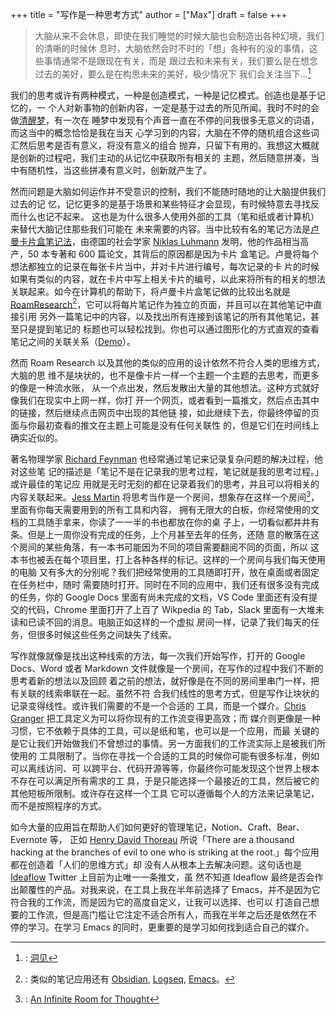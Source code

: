 +++
title = "写作是一种思考方式"
author = ["Max"]
draft = false
+++

> 大脑从来不会休息，即使在我们睡觉的时候大脑也会制造出各种幻境，我们的清晰的时候休
> 息时，大脑依然会时不时的「想」各种有的没的事情，这些事情通常不是跟现在有关，而是
> 跟过去和未来有关，我们要么是在想念过去的美好，要么是在构思未来的美好，极少情况下
> 我们会关注当下...[^fn:1]

我们的思考或许有两种模式，一种是创造模式，一种是记忆模式。创造也是基于记忆的，一
个人对新事物的创新内容，一定是基于过去的所见所闻。我时不时的会做[清醒梦](https://en.wikipedia.org/wiki/Lucid%5Fdream)，有一次在
睡梦中发现有个声音一直在不停的问我很多无意义的词语，而这当中的概念恰恰是我在当天
心学习到的内容，大脑在不停的随机组合这些词汇然后思考是否有意义，将没有意义的组合
抛弃，只留下有用的。我想这大概就是创新的过程吧，我们主动的从记忆中获取所有相关的
主题，然后随意拼凑，当中有随机性，当这些拼凑有意义时，创新就产生了。

然而问题是大脑如何运作并不受意识的控制，我们不能随时随地的让大脑提供我们过去的记
忆，记忆更多的是基于场景和某些特征才会显现，有时候特意去寻找反而什么也记不起来。
这也是为什么很多人使用外部的工具（笔和纸或者计算机）来替代大脑记住那些我们可能在
未来需要的内容。当中比较有名的笔记方法是[卢曼卡片盒笔记法](20210719214559-zettelkasten.md)，由德国的社会学家 [Niklas
Luhmann](20210725010756-niklas_luhmann.md) 发明，他的作品相当高产，50 本专著和 600 篇论文，其背后的原因都是因为卡片
盒笔记。卢曼将每个想法都独立的记录在每张卡片当中，并对卡片进行编号，每次记录的卡
片的时候如果有类似的内容，就在卡片中写上相关卡片的编号，以此来将所有的相关的想法
关联起来。如今在计算机的帮助下，将卢曼卡片盒笔记做的比较出名就是
[RoamResearch](20210725011333-roam_research.md)[^fn:2]，它可以将每片笔记作为独立的页面，并且可以在其他笔记中直接引用
另外一篇笔记中的内容，以及找出所有连接到该笔记的所有其他笔记，甚至只是提到笔记的
标题也可以轻松找到。你也可以通过图形化的方式直观的查看笔记之间的关联关系（[Demo](https://roamresearch.com/#/app/help/graph)）。

然而 Roam Research 以及其他的类似的应用的设计依然不符合人类的思维方式，大脑的思
维不是块状的，也不是像卡片一样一个主题一个主题的去思考，而更多的像是一种流水账，
从一个点出发，然后发散出大量的其他想法。这种方式就好像我们在现实中上网一样，你打
开一个网页，或者看到一篇推文，然后点击其中的链接，然后继续点击网页中出现的其他链
接，如此继续下去，你最终停留的页面与你最初查看的推文在主题上可能是没有任何关联性
的，但是它们在时间线上确实近似的。

著名物理学家 [Richard Feynman](20210713123255-richard_feynman.md) 也经常通过笔记来记录复杂问题的解决过程，他对这些笔
记的描述是「笔记不是在记录我的思考过程，笔记就是我的思考过程。」或许最佳的笔记应
用就是无时无刻的都在记录着我们的思考，并且可以将相关的内容关联起来。[Jess Martin](20210725132935-jess_martin.md)
将思考当作是一个房间，想象存在这样一个房间[^fn:3]，里面有你每天需要用到的所有工具和内容，
拥有无限大的白板，你经常使用的文档的工具随手拿来，你读了一一半的书也都放在你的桌
子上，一切看似都井井有条。但是上一周你没有完成的任务，上个月甚至去年的任务，还随
意的散落在这个房间的某些角落，有一本书可能因为不同的项目需要翻阅不同的页面，所以
这本书也被丢在每个项目里，打上各种各样的标记。这样的一个房间与我们每天使用的电脑
又有多大的分别呢？我们把经常使用的工具随即打开，放在桌面或者固定在任务栏中，随时
需要随时打开。同时在不同的应用中，我们还有很多没有完成的任务，你的 Google Docs
里面有尚未完成的文档，VS Code 里面还有没有提交的代码，Chrome 里面打开了上百了
Wikpedia 的 Tab，Slack 里面有一大堆未读和已读不回的消息。电脑正如这样的一个虚拟
房间一样，记录了我们每天的任务，但很多时候这些任务之间缺失了线索。

写作就像就像是找出这种线索的方法，每一次我们开始写作，打开的 Google Docs、Word
或者 Markdown 文件就像是一个房间，在写作的过程中我们不断的思考着新的想法以及回顾
着之前的想法，就好像是在不同的房间里串门一样，把有关联的线索串联在一起。虽然不符
合我们线性的思考方式，但是写作让块状的记录变得线性。或许我们需要的不是一个合适的
工具，而是一个媒介。[Chris Granger](https://www.chris-granger.com/) 把工具定义为可以将你现有的工作流变得更高效；而
媒介则更像是一种习惯，它不依赖于具体的工具，可以是纸和笔，也可以是一个应用，而最
关键的是它让我们开始做我们不曾想过的事情。另一方面我们的工作流实际上是被我们所使用的
工具限制了。当你在寻找一个合适的工具的时候你可能有很多标准，例如可以离线访问、可
以跨平台、代码开源等等，你最终你可能发现这个世界上根本不存在可以满足所有需求的工
具，于是只能选择一个最接近的工具，然后被它的其他短板所限制。或许存在这样一个工具
它可以遵循每个人的方法来记录笔记，而不是按照程序的方式。

如今大量的应用旨在帮助人们如何更好的管理笔记，Notion、Craft、Bear、Evernote 等，
正如 [Henry David Thoreau](20210725165823-henry_david_thoreau.md) 所说「There are a thousand hacking at the branches of
evil to one who is striking at the root.」每个应用都在创造着「人们的思维方式」却
没有人从根本上去解决问题。这句话也是 [Ideaflow](https://twitter.com/IdeaFlowGraphs/status/654365711653928960) Twitter 上目前为止唯一一条推文，虽
然不知道 Ideaflow 最终是否会作出颠覆性的产品。对我来说，在工具上我在半年前选择了
Emacs，并不是因为它符合我的工作流，而是因为它的高度自定义，让我可以选择、也可以
打造自己想要的工作流，但是高门槛让它注定不适合所有人，而我在半年之后还是依然在不
停的学习。在学习 Emacs 的同时，更重要的是学习如何找到适合自己的媒介。

[^fn:1]: : [洞见](https://maxoxo.me/why-buddhism-is-true/)
[^fn:2]: : 类似的笔记应用还有 [Obsidian](20210725011517-obsidian.md), [Logseq](20210725011715-logseq.md), [Emacs](20210725011819-emacs.md)。
[^fn:3]: : [An Infinite Room for Thought](https://jessmart.in/articles/infinite-room/)
